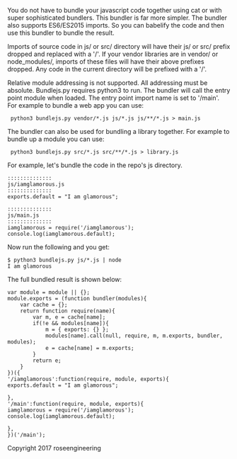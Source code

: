 
You do not have to bundle your javascript code together
using cat or with super sophisticated bundlers.  This bundler
is far more simpler.  The bundler also supports ES6/ES2015 imports.  So you can
babelify the code and then use this bundler to bundle the
result. 

Imports of source code in js/ or src/ directory will have their js/ or src/ prefix dropped
and replaced with a '/'.  If your vendor libraries are in vendor/ or node\_modules/, imports
of these files will have their above prefixes dropped.  Any code in the current directory
will be prefixed with a '/'.

Relative module addressing is not supported.  All addressing must
be absolute.  Bundlejs.py requires python3 to run.  The bundler will
call the entry point module when loaded.  The entry point import name
is set to '/main'.  For example to bundle a web app you can use:

     python3 bundlejs.py vendor/*.js js/*.js js/**/*.js > main.js

The bundler can also be used for bundling a library together.
For example to bundle up a module you can use: 

     python3 bundlejs.py src/*.js src/**/*.js > library.js

For example, let's bundle the code in the repo's js directory.

```
::::::::::::::
js/iamglamorous.js
::::::::::::::
exports.default = "I am glamorous";

::::::::::::::
js/main.js
::::::::::::::
iamglamorous = require('/iamglamorous');
console.log(iamglamorous.default);
```

Now run the following and you get:

```
$ python3 bundlejs.py js/*.js | node
I am glamorous
```

The full bundled result is shown below:

```
var module = module || {};
module.exports = (function bundler(modules){
    var cache = {};
    return function require(name){
        var m, e = cache[name];
        if(!e && modules[name]){
            m = { exports: {} };
            modules[name].call(null, require, m, m.exports, bundler, modules);
            e = cache[name] = m.exports;
        }
        return e;
    }
})({
'/iamglamorous':function(require, module, exports){
exports.default = "I am glamorous";

},
'/main':function(require, module, exports){
iamglamorous = require('/iamglamorous');
console.log(iamglamorous.default);

},
})('/main');
```

Copyright 2017 roseengineering
